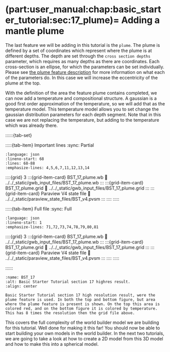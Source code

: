 (part:user_manual:chap:basic_starter_tutorial:sec:17_plume)=
Adding a mantle plume
===============================

The last feature we will be adding in this tutorial is the `plume`. The plume is defined by a set of coordinates which represent where the plume is at different depths. The depth are set through the `cross section depths` parameter, which requires as many depths as there are coordinates. Each cross-section is an ellipse, for which the parameters can be set individually. Please see [the plume feature description](part:user_manual:chap:parameter_documentation:sec:features:subsec:plume) for more information on what each of the parameters do. In this case we will increase the eccentricity of the plume at the top.

With the definition of the area the feature plume contains completed, we can now add a temperature and compositional structure. A gaussian is a good first order approximation of the temperature, so we will add that as the temperature model. This temperature model allows you to set change the gaussian distribution parameters for each depth segment. Note that in this case we are not replacing the temperature, but adding to the temperature which was already there.


::::::{tab-set}

:::::{tab-item} Important lines
:sync: Partial

```{literalinclude} ../../_static/gwb_input_files/BST_17_plume.wb
:language: json
:lineno-start: 68
:lines: 68-88
:emphasize-lines: 4,5,6,7,11,12,13,14
```
::::{grid} 3
:::{grid-item-card} BST_17_plume.wb
:link: ../../_static/gwb_input_files/BST_17_plume.wb
:::
:::{grid-item-card} BST_17_plume.grid
:link: ../../_static/gwb_input_files/BST_17_plume.grid
:::
:::{grid-item-card} Paraview V4 state file 
:link: ../../_static/paraview_state_files/BST_v4.pvsm
:::
::::
:::::

:::::{tab-item} Full file
:sync: Full


```{literalinclude} ../../_static/gwb_input_files/BST_17_plume.wb
:language: json
:lineno-start: 1
:emphasize-lines: 71,72,73,74,78,79,80,81
```

::::{grid} 3
:::{grid-item-card} BST_17_plume.wb
:link: ../../_static/gwb_input_files/BST_17_plume.wb
:::
:::{grid-item-card} BST_17_plume.grid
:link: ../../_static/gwb_input_files/BST_17_plume.grid
:::
:::{grid-item-card} Paraview V4 state file 
:link: ../../_static/paraview_state_files/BST_v4.pvsm
:::
::::
:::::

::::::


```{figure} ../../../../doc/sphinx/_static/images/user_manual/basic_starter_tutorial/BST_17.png
:name: BST_17
:alt: Basic Starter Tutorial section 17 highres result. 
:align: center

Basic Starter Tutorial section 17 high resolution result, were the plume feature is used. In both the top and bottom figure, but area where the plume feature is present is shown. On the top this area is colored red, and on the bottom figure it is colored by temperature. This has 8 times the resolution then the grid file above.
```


This covers the full complexity of the world builder model we are building for this tutorial. Well done for making it this far! You should now be able to start building your own models in the world builder. In the next two tutorials, we are going to take a look at how to create a 2D model from this 3D model and how to make this into a spherical model.